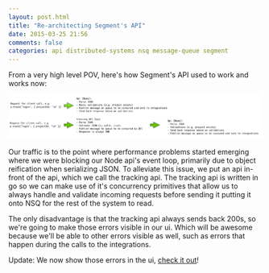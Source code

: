 ```yaml
---
layout: post.html
title: "Re-architecting Segment's API"
date: 2015-03-25 21:56
comments: false
categories: api distributed-systems nsq message-queue segment
---
```


From a very high level POV, here's how Segment's API used to work and works now:

[![api](images/tracking-api.png)](images/tracking-api.png)

Our traffic is to the point where performance problems started emerging where we were blocking our Node api's event loop, primarily due to object reification
when serializing JSON. To alleviate this issue, we put an api in-front of the api, which we call the tracking api. The tracking api is written in go so we can make
use of it's concurrency primitives that allow us to always handle and validate incoming requests before sending it putting it onto NSQ for the rest of the system to read.

The only disadvantage is that the tracking api always sends back 200s, so we're going to make those errors visible in our ui. Which will be awesome because we'll be able to
other errors visible as well, such as errors that happen during the calls to the integrations.

Update: We now show those errors in the ui, [check it out](https://segment.com/blog/announcing-integration-errors-in-the-debugger/)!
